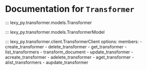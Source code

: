 # Documentation for `Transformer`

::: lexy_py.transformer.models.Transformer

::: lexy_py.transformer.models.TransformerModel

::: lexy_py.transformer.client.TransformerClient
    options:
        members:
            - create_transformer
            - delete_transformer
            - get_transformer
            - list_transformers
            - transform_document
            - update_transformer
            - acreate_transformer
            - adelete_transformer
            - aget_transformer
            - alist_transformers
            - aupdate_transformer
